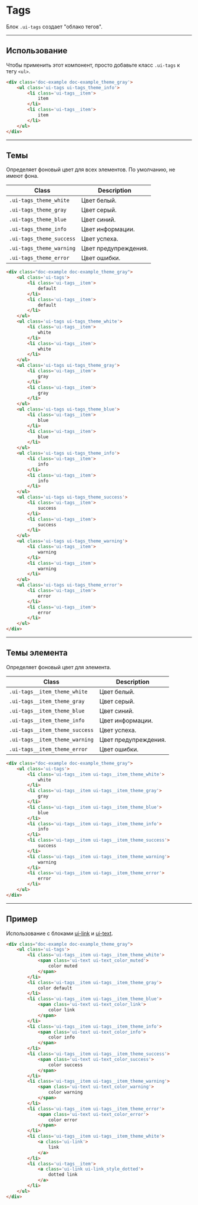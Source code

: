 <!--
docs/blocks/tags|110
-->

[text]: docs/blocks/text.html
[link]: docs/blocks/link.html

# Tags

Блок `.ui-tags` создает "облако тегов".

---

## Использование

Чтобы применить этот компонент, просто добавьте класс `.ui-tags` к тегу `<ul>`.


``` html
<div class='doc-example doc-example_theme_gray'>
    <ul class='ui-tags ui-tags_theme_info'>
        <li class='ui-tags__item'>
            item
        </li>
        <li class='ui-tags__item'>
            item
        </li>
    </ul>
</div>
```

---

## Темы

Определяет фоновый цвет для всех элементов. По умолчанию, не имеют фона.

|            Class            |       Description     |
|-----------------------------|-----------------------|
| `.ui-tags_theme_white`       | Цвет белый.          |
| `.ui-tags_theme_gray`        | Цвет серый.          |
| `.ui-tags_theme_blue`        | Цвет синий.          |
| `.ui-tags_theme_info`        | Цвет информации.     |
| `.ui-tags_theme_success`     | Цвет успеха.         |
| `.ui-tags_theme_warning`     | Цвет предупреждения. |
| `.ui-tags_theme_error`       | Цвет ошибки.         |

``` html
<div class="doc-example doc-example_theme_gray">
    <ul class='ui-tags'>
        <li class='ui-tags__item'>
            default
        </li>
        <li class='ui-tags__item'>
            default
        </li>
    </ul>
    <ul class='ui-tags ui-tags_theme_white'>
        <li class='ui-tags__item'>
            white
        </li>
        <li class='ui-tags__item'>
            white
        </li>
    </ul>
    <ul class='ui-tags ui-tags_theme_gray'>
        <li class='ui-tags__item'>
            gray
        </li>
        <li class='ui-tags__item'>
            gray
        </li>
    </ul>
    <ul class='ui-tags ui-tags_theme_blue'>
        <li class='ui-tags__item'>
            blue
        </li>
        <li class='ui-tags__item'>
            blue
        </li>
    </ul>
    <ul class='ui-tags ui-tags_theme_info'>
        <li class='ui-tags__item'>
            info
        </li>
        <li class='ui-tags__item'>
            info
        </li>
    </ul>
    <ul class='ui-tags ui-tags_theme_success'>
        <li class='ui-tags__item'>
            success
        </li>
        <li class='ui-tags__item'>
            success
        </li>
    </ul>
    <ul class='ui-tags ui-tags_theme_warning'>
        <li class='ui-tags__item'>
            warning
        </li>
        <li class='ui-tags__item'>
            warning
        </li>
    </ul>
    <ul class='ui-tags ui-tags_theme_error'>
        <li class='ui-tags__item'>
            error
        </li>
        <li class='ui-tags__item'>
            error
        </li>
    </ul>
</div>
```

---

## Темы элемента

Определяет фоновый цвет для элемента.

|            Class            |        Description      |
|-----------------------------|-------------------------|
| `.ui-tags__item_theme_white`   | Цвет белый.          |
| `.ui-tags__item_theme_gray`    | Цвет серый.          |
| `.ui-tags__item_theme_blue`    | Цвет синий.          |
| `.ui-tags__item_theme_info`    | Цвет информации.     |
| `.ui-tags__item_theme_success` | Цвет успеха.         |
| `.ui-tags__item_theme_warning` | Цвет предупреждения. |
| `.ui-tags__item_theme_error`   | Цвет ошибки.         |

``` html
<div class="doc-example doc-example_theme_gray">
    <ul class='ui-tags'>
        <li class='ui-tags__item ui-tags__item_theme_white'>
            white
        </li>
        <li class='ui-tags__item ui-tags__item_theme_gray'>
            gray
        </li>
        <li class='ui-tags__item ui-tags__item_theme_blue'>
            blue
        </li>
        <li class='ui-tags__item ui-tags__item_theme_info'>
            info
        </li>
        <li class='ui-tags__item ui-tags__item_theme_success'>
            success
        </li>
        <li class='ui-tags__item ui-tags__item_theme_warning'>
            warning
        </li>
        <li class='ui-tags__item ui-tags__item_theme_error'>
            error
        </li>
    </ul>
</div>
```

---

## Пример

Использование с блоками [ui-link][link] и [ui-text][text].

``` html
<div class="doc-example doc-example_theme_gray">
    <ul class='ui-tags'>
        <li class='ui-tags__item ui-tags__item_theme_white'>
            <span class='ui-text ui-text_color_muted'>
                color muted
            </span>
        </li>
        <li class='ui-tags__item ui-tags__item_theme_gray'>
            color default
        </li>
        <li class='ui-tags__item ui-tags__item_theme_blue'>
            <span class='ui-text ui-text_color_link'>
                color link
            </span>
        </li>
        <li class='ui-tags__item ui-tags__item_theme_info'>
            <span class='ui-text ui-text_color_info'>
                color info
            </span>
        </li>
        <li class='ui-tags__item ui-tags__item_theme_success'>
            <span class='ui-text ui-text_color_success'>
                color success
            </span>
        </li>
        <li class='ui-tags__item ui-tags__item_theme_warning'>
            <span class='ui-text ui-text_color_warning'>
                color warning
            </span>
        </li>
        <li class='ui-tags__item ui-tags__item_theme_error'>
            <span class='ui-text ui-text_color_error'>
                color error
            </span>
        </li>
        <li class='ui-tags__item ui-tags__item_theme_white'>
            <a class='ui-link'>
                link
            </a>
        </li>
        <li class='ui-tags__item'>
            <a class='ui-link ui-link_style_dotted'>
                dotted link
            </a>
        </li>
    </ul>
</div>
```
